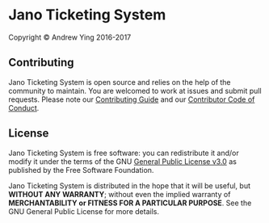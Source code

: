 # Jano Ticketing System
Copyright &copy; Andrew Ying 2016-2017
## Contributing
Jano Ticketing System is open source and relies on the help of the community to maintain. You are welcomed to work at issues and submit pull requests. Please note our [Contributing Guide](CONTRIBUTING.md) and our [Contributor Code of Conduct](CODE_OF_CONDUCT.md).
## License
Jano Ticketing System is free software: you can redistribute it and/or modify it under the terms of the GNU [General Public License v3.0](LICENSE.md) as published by the Free Software Foundation.

Jano Ticketing System is distributed in the hope that it will be useful, but **WITHOUT ANY WARRANTY**; without even the implied warranty of **MERCHANTABILITY or FITNESS FOR A PARTICULAR PURPOSE**.  See the GNU General Public License for more details.